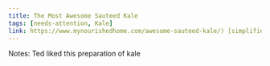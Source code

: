 ```yaml
---
title: The Most Awesome Sauteed Kale
tags: [needs-attention, Kale]
link: https://www.mynourishedhome.com/awesome-sauteed-kale/) [simplified link](https://cooked.wiki/saved/3683b1e3-a954-4e50-a83f-e50c93693ce2
---
```

Notes: Ted liked this preparation of kale  

